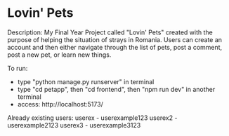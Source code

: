 # Lovin' Pets
Description:
My Final Year Project called "Lovin' Pets" created with the purpose of helping the situation of strays in Romania. 
Users can create an account and then either navigate through the list of pets, post a comment, post a new pet, or learn new things.

To run:
- type "python manage.py runserver" in terminal
- type "cd petapp", then "cd frontend", then "npm run dev" in another terminal
- access: http://localhost:5173/

Already existing users:
userex - userexample123
userex2 - userexample2123
userex3 - userexample3123
